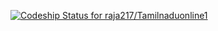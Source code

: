 [ ![Codeship Status for raja217/Tamilnaduonline1](https://www.codeship.io/projects/2c659d80-0997-0132-caf8-660941b3e595/status)](https://www.codeship.io/projects/31553)